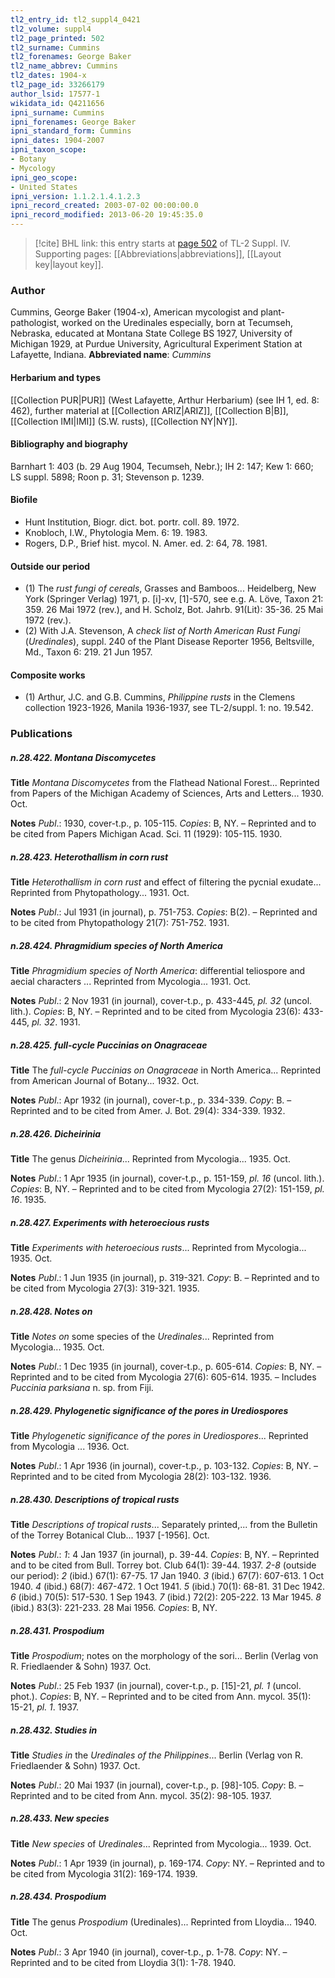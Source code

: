 ```yaml
---
tl2_entry_id: tl2_suppl4_0421
tl2_volume: suppl4
tl2_page_printed: 502
tl2_surname: Cummins
tl2_forenames: George Baker
tl2_name_abbrev: Cummins
tl2_dates: 1904-x
tl2_page_id: 33266179
author_lsid: 17577-1
wikidata_id: Q4211656
ipni_surname: Cummins
ipni_forenames: George Baker
ipni_standard_form: Cummins
ipni_dates: 1904-2007
ipni_taxon_scope: 
- Botany
- Mycology
ipni_geo_scope: 
- United States
ipni_version: 1.1.2.1.4.1.2.3
ipni_record_created: 2003-07-02 00:00:00.0
ipni_record_modified: 2013-06-20 19:45:35.0
---
```



> [!cite] BHL link: this entry starts at [page 502](https://www.biodiversitylibrary.org/page/33266179) of TL-2 Suppl. IV.
> Supporting pages: [[Abbreviations|abbreviations]], [[Layout key|layout key]].

### Author

Cummins, George Baker (1904-x), American mycologist and plant-pathologist, worked on the Uredinales especially, born at Tecumseh, Nebraska, educated at Montana State College BS 1927, University of Michigan 1929, at Purdue University, Agricultural Experiment Station at Lafayette, Indiana. 
**Abbreviated name**: *Cummins*

#### Herbarium and types

[[Collection PUR|PUR]] (West Lafayette, Arthur Herbarium) (see IH 1, ed. 8: 462), further material at [[Collection ARIZ|ARIZ]], [[Collection B|B]], [[Collection IMI|IMI]] (S.W. rusts), [[Collection NY|NY]].

#### Bibliography and biography

Barnhart 1: 403 (b. 29 Aug 1904, Tecumseh, Nebr.); IH 2: 147; Kew 1: 660; LS suppl. 5898; Roon p. 31; Stevenson p. 1239.

#### Biofile

- Hunt Institution, Biogr. dict. bot. portr. coll. 89. 1972.
- Knobloch, I.W., Phytologia Mem. 6: 19. 1983.
- Rogers, D.P., Brief hist. mycol. N. Amer. ed. 2: 64, 78. 1981.

#### Outside our period

- (1) The *rust fungi of cereals*, Grasses and Bamboos... Heidelberg, New York (Springer Verlag) 1971, p. \[i\]-xv, \[1\]-570, see e.g. A. Löve, Taxon 21: 359. 26 Mai 1972 (rev.), and H. Scholz, Bot. Jahrb. 91(Lit): 35-36. 25 Mai 1972 (rev.).
- (2) With J.A. Stevenson, A *check list of North American Rust Fungi* (*Uredinales*), suppl. 240 of the Plant Disease Reporter 1956, Beltsville, Md., Taxon 6: 219. 21 Jun 1957.

#### Composite works

- (1) Arthur, J.C. and G.B. Cummins, *Philippine rusts* in the Clemens collection 1923-1926, Manila 1936-1937, see TL-2/suppl. 1: no. 19.542.

### Publications

##### n.28.422. Montana Discomycetes

**Title**
*Montana Discomycetes* from the Flathead National Forest... Reprinted from Papers of the Michigan Academy of Sciences, Arts and Letters... 1930. Oct.

**Notes**
*Publ*.: 1930, cover-t.p., p. 105-115. *Copies*: B, NY. – Reprinted and to be cited from Papers Michigan Acad. Sci. 11 (1929): 105-115. 1930.

##### n.28.423. Heterothallism in corn rust

**Title**
*Heterothallism in corn rust* and effect of filtering the pycnial exudate... Reprinted from Phytopathology... 1931. Oct.

**Notes**
*Publ*.: Jul 1931 (in journal), p. 751-753. *Copies*: B(2). – Reprinted and to be cited from Phytopathology 21(7): 751-752. 1931.

##### n.28.424. Phragmidium species of North America

**Title**
*Phragmidium species of North America*: differential teliospore and aecial characters ... Reprinted from Mycologia... 1931. Oct.

**Notes**
*Publ*.: 2 Nov 1931 (in journal), cover-t.p., p. 433-445, *pl. 32* (uncol. lith.). *Copies*: B, NY. – Reprinted and to be cited from Mycologia 23(6): 433-445, *pl. 32*. 1931.

##### n.28.425. full-cycle Puccinias on Onagraceae

**Title**
The *full-cycle Puccinias on Onagraceae* in North America... Reprinted from American Journal of Botany... 1932. Oct.

**Notes**
*Publ*.: Apr 1932 (in journal), cover-t.p., p. 334-339. *Copy*: B. – Reprinted and to be cited from Amer. J. Bot. 29(4): 334-339. 1932.

##### n.28.426. Dicheirinia

**Title**
The genus *Dicheirinia*... Reprinted from Mycologia... 1935. Oct.

**Notes**
*Publ*.: 1 Apr 1935 (in journal), cover-t.p., p. 151-159, *pl. 16* (uncol. lith.). *Copies*: B, NY. – Reprinted and to be cited from Mycologia 27(2): 151-159, *pl. 16*. 1935.

##### n.28.427. Experiments with heteroecious rusts

**Title**
*Experiments with heteroecious rusts*... Reprinted from Mycologia... 1935. Oct.

**Notes**
*Publ*.: 1 Jun 1935 (in journal), p. 319-321. *Copy*: B. – Reprinted and to be cited from Mycologia 27(3): 319-321. 1935.

##### n.28.428. Notes on

**Title**
*Notes on* some species of the *Uredinales*... Reprinted from Mycologia... 1935. Oct.

**Notes**
*Publ*.: 1 Dec 1935 (in journal), cover-t.p., p. 605-614. *Copies*: B, NY. – Reprinted and to be cited from Mycologia 27(6): 605-614. 1935. – Includes *Puccinia parksiana* n. sp. from Fiji.

##### n.28.429. Phylogenetic significance of the pores in Urediospores

**Title**
*Phylogenetic significance of the pores in Urediospores*... Reprinted from Mycologia ... 1936. Oct.

**Notes**
*Publ*.: 1 Apr 1936 (in journal), cover-t.p., p. 103-132. *Copies*: B, NY. – Reprinted and to be cited from Mycologia 28(2): 103-132. 1936.

##### n.28.430. Descriptions of tropical rusts

**Title**
*Descriptions of tropical rusts*... Separately printed,... from the Bulletin of the Torrey Botanical Club... 1937 \[-1956\]. Oct.

**Notes**
*Publ*.: *1*: 4 Jan 1937 (in journal), p. 39-44. *Copies*: B, NY. – Reprinted and to be cited from Bull. Torrey bot. Club 64(1): 39-44. 1937.
*2-8* (outside our period): *2* (ibid.) 67(1): 67-75. 17 Jan 1940.
*3* (ibid.) 67(7): 607-613. 1 Oct 1940.
*4* (ibid.) 68(7): 467-472. 1 Oct 1941.
*5* (ibid.) 70(1): 68-81. 31 Dec 1942.
*6* (ibid.) 70(5): 517-530. 1 Sep 1943.
*7* (ibid.) 72(2): 205-222. 13 Mar 1945.
*8* (ibid.) 83(3): 221-233. 28 Mai 1956.
*Copies*: B, NY.

##### n.28.431. Prospodium

**Title**
*Prospodium*; notes on the morphology of the sori... Berlin (Verlag von R. Friedlaender & Sohn) 1937. Oct.

**Notes**
*Publ*.: 25 Feb 1937 (in journal), cover-t.p., p. \[15\]-21, *pl. 1* (uncol. phot.). *Copies*: B, NY. – Reprinted and to be cited from Ann. mycol. 35(1): 15-21, *pl. 1*. 1937.

##### n.28.432. Studies in

**Title**
*Studies in* the *Uredinales of the Philippines*... Berlin (Verlag von R. Friedlaender & Sohn) 1937. Oct.

**Notes**
*Publ*.: 20 Mai 1937 (in journal), cover-t.p., p. \[98\]-105. *Copy*: B. – Reprinted and to be cited from Ann. mycol. 35(2): 98-105. 1937.

##### n.28.433. New species

**Title**
*New species* of *Uredinales*... Reprinted from Mycologia... 1939. Oct.

**Notes**
*Publ*.: 1 Apr 1939 (in journal), p. 169-174. *Copy*: NY. – Reprinted and to be cited from Mycologia 31(2): 169-174. 1939.

##### n.28.434. Prospodium

**Title**
The genus *Prospodium* (Uredinales)... Reprinted from Lloydia... 1940. Oct.

**Notes**
*Publ*.: 3 Apr 1940 (in journal), cover-t.p., p. 1-78. *Copy*: NY. – Reprinted and to be cited from Lloydia 3(1): 1-78. 1940.

